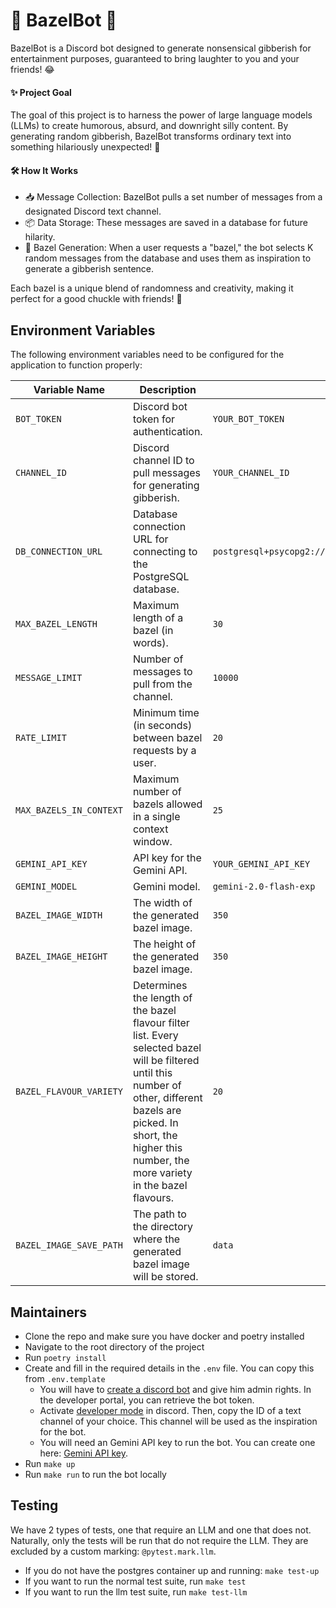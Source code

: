 # 🎉 BazelBot 🤖

BazelBot is a Discord bot designed to generate nonsensical gibberish for entertainment purposes, guaranteed to bring laughter to you and your friends! 😂

#### ✨ Project Goal

The goal of this project is to harness the power of large language models (LLMs) to create humorous, absurd, and downright silly content. By generating random gibberish, BazelBot transforms ordinary text into something hilariously unexpected! 🤪

#### 🛠️ How It Works
- 📥 Message Collection: BazelBot pulls a set number of messages from a designated Discord text channel.
- 📦 Data Storage: These messages are saved in a database for future hilarity.
- 🎲 Bazel Generation: When a user requests a "bazel," the bot selects K random messages from the database and uses them as inspiration to generate a gibberish sentence.

Each bazel is a unique blend of randomness and creativity, making it perfect for a good chuckle with friends! 🤩

## Environment Variables

The following environment variables need to be configured for the application to function properly:

| Variable Name              | Description                                                                                 | Default Value                                       |
|----------------------------|---------------------------------------------------------------------------------------------|--------------------------------------------------|
| `BOT_TOKEN`                | Discord bot token for authentication.                                                      | `YOUR_BOT_TOKEN`                                 |
| `CHANNEL_ID`               | Discord channel ID to pull messages for generating gibberish.                              | `YOUR_CHANNEL_ID`                             |
| `DB_CONNECTION_URL`        | Database connection URL for connecting to the PostgreSQL database.                         | `postgresql+psycopg2://postgres:postgres@localhost:5432/bazelbot_db` |
| `MAX_BAZEL_LENGTH`         | Maximum length of a bazel (in words).                                                      | `30`                                             |
| `MESSAGE_LIMIT`            | Number of messages to pull from the channel.                                               | `10000`                                          |
| `RATE_LIMIT`               | Minimum time (in seconds) between bazel requests by a user.                                      | `20`                                             |
| `MAX_BAZELS_IN_CONTEXT`    | Maximum number of bazels allowed in a single context window.                                       | `25`                                             |
| `GEMINI_API_KEY`           | API key for the Gemini API.                                                                | `YOUR_GEMINI_API_KEY`                            |
| `GEMINI_MODEL`             | Gemini model.                                              | `gemini-2.0-flash-exp`                           |
| `BAZEL_IMAGE_WIDTH`             | The width of the generated bazel image.                                              | `350`                           |
| `BAZEL_IMAGE_HEIGHT`             | The height of the generated bazel image.                                              | `350`                           |
| `BAZEL_FLAVOUR_VARIETY`             | Determines the length of the bazel flavour filter list. Every selected bazel will be filtered until this number of other, different bazels are picked. In short, the higher this number, the more variety in the bazel flavours.                                              | `20`                           |
| `BAZEL_IMAGE_SAVE_PATH`             | The path to the directory where the generated bazel image will be stored.                                             | `data`                           |


## Maintainers

* Clone the repo and make sure you have docker and poetry installed
* Navigate to the root directory of the project
* Run `poetry install`
* Create and fill in the required details in the `.env` file. You can copy this from `.env.template`
  * You will have to [create a discord bot](https://discordpy.readthedocs.io/en/stable/discord.html) and give him admin rights.
    In the developer portal, you can retrieve the bot token.
  * Activate [developer mode](https://support-dev.discord.com/hc/en-us/articles/360028717192-Where-can-I-find-my-Application-Team-Server-ID) in discord.
    Then, copy the ID of a text channel of your choice. This channel will be used as the inspiration for the bot.
  * You will need an Gemini API key to run the bot. You can create one here: [Gemini API key](https://aistudio.google.com/app/apikey). 
* Run `make up`
* Run `make run` to run the bot locally


## Testing
We have 2 types of tests, one that require an LLM and one that does not.
Naturally, only the tests will be run that do not require the LLM.
They are excluded by a custom marking: `@pytest.mark.llm`.

* If you do not have the postgres container up and running: `make test-up`
* If you want to run the normal test suite, run `make test`
* If you want to run the llm test suite, run `make test-llm`
